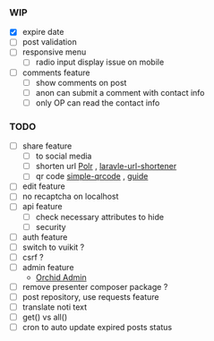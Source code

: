 ### **WIP**

- [x] expire date
- [ ] post validation
- [ ] responsive menu
  - [ ] radio input display issue on mobile
- [ ] comments feature
  - [ ] show comments on post
  - [ ] anon can submit a comment with contact info
  - [ ] only OP can read the contact info

### **TODO**

- [ ] share feature
  - [ ] to social media
  - [ ] shorten url [Polr](https://github.com/cydrobolt/polr/)
    , [laravle-url-shortener](https://github.com/LaraCrafts/laravel-url-shortener)
  - [ ] qr code [simple-qrcode](https://github.com/SimpleSoftwareIO/simple-qrcode)
    , [guide](https://kerneldev.com/qr-codes-in-laravel-complete-guide/)
- [ ] edit feature
- [ ] no recaptcha on localhost
- [ ] api feature
  - [ ] check necessary attributes to hide
  - [ ] security
- [ ] auth feature
- [ ] switch to vuikit ?
- [ ] csrf ?
- [ ] admin feature
  - [Orchid Admin](https://www.notion.so/Orchid-Admin-6cf1211499b347f68dad4b00152cffe0)
- [ ] remove presenter composer package ?
- [ ] post repository, use requests feature
- [ ] translate noti text
- [ ] get() vs all()
- [ ] cron to auto update expired posts status
